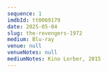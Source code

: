 ```yaml
---
sequence: 1
imdbId: tt0069179
date: 2025-05-04
slug: the-revengers-1972
medium: Blu-ray
venue: null
venueNotes: null
mediumNotes: Kino Lorber, 2015
---
```


